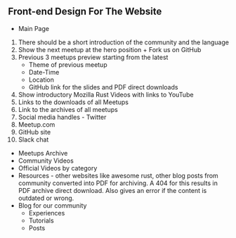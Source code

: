 ## Front-end Design For The Website

- Main Page

1. There should be a short introduction of the community and the language
2. Show the next meetup at the hero position + Fork us on GitHub
3. Previous 3 meetups preview starting from the latest
   * Theme of previous meetup
   * Date-Time
   * Location
   * GitHub link for the slides and PDF direct downloads
4. Show introductory Mozilla Rust Videos with links to YouTube
5. Links to the downloads of all Meetups
6. Link to the archives of all meetups
7. Social media handles - Twitter
8. Meetup.com 
9. GitHub site
10. Slack chat

* Meetups Archive
* Community Videos
* Official Videos by category
* Resources - other websites like awesome rust, other blog posts from community converted into PDF for archiving. A 404 for this results in PDF archive direct download. Also gives an error if the content is outdated or wrong.
* Blog for our community
  * Experiences
  * Tutorials
  * Posts